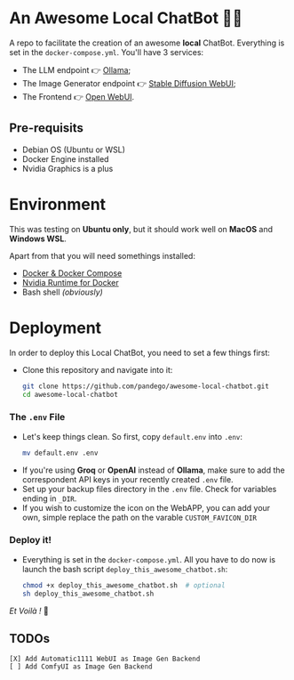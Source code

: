 # An Awesome Local ChatBot 🦾🤖
A repo to facilitate the creation of an awesome **local** ChatBot.
Everything is set in the `docker-compose.yml`. You'll have 3 services:
  - The LLM endpoint 👉 [Ollama](https://ollama.com/library);
  - The Image Generator endpoint 👉 [Stable Diffusion WebUI](https://github.com/AUTOMATIC1111/stable-diffusion-webui);
  - The Frontend 👉 [Open WebUI](https://docs.openwebui.com/).

## Pre-requisits
- Debian OS (Ubuntu or WSL)
- Docker Engine installed
- Nvidia Graphics is a plus

# Environment
This was testing on **Ubuntu only**, but it should work well on **MacOS** and **Windows WSL**.

Apart from that you will need somethings installed:

- [Docker & Docker Compose](https://docs.docker.com/desktop/install/ubuntu/)
- [Nvidia Runtime for Docker](https://docs.nvidia.com/datacenter/cloud-native/container-toolkit/latest/install-guide.html#installation)
- Bash shell _(obviously)_

# Deployment
In order to deploy this Local ChatBot, you need to set a few things first:
- Clone this repository and navigate into it:
  ```bash
  git clone https://github.com/pandego/awesome-local-chatbot.git
  cd awesome-local-chatbot
  ```
  
### The `.env` File
- Let's keep things clean. So first, copy `default.env` into `.env`:
  ```bash
  mv default.env .env
  ```
- If you're using **Groq** or **OpenAI** instead of **Ollama**, make sure to add the correspondent API keys in your recently created `.env` file.
- Set up your backup files directory in the `.env` file. Check for variables ending in `_DIR`.
- If you wish to customize the icon on the WebAPP, you can add your own, simple replace the path on the varable `CUSTOM_FAVICON_DIR`

### Deploy it!
- Everything is set in the `docker-compose.yml`. All you have to do now is launch the bash script `deploy_this_awesome_chatbot.sh`:
    ```bash
    chmod +x deploy_this_awesome_chatbot.sh  # optional
    sh deploy_this_awesome_chatbot.sh
    ```
_Et Voilà !_ 🎈

## TODOs
    [X] Add Automatic1111 WebUI as Image Gen Backend
    [ ] Add ComfyUI as Image Gen Backend
